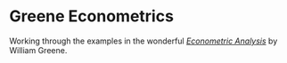 Greene Econometrics
===================

Working through the examples in the wonderful [*Econometric Analysis*](http://people.stern.nyu.edu/wgreene/Text/econometricanalysis.htm) by William Greene.
